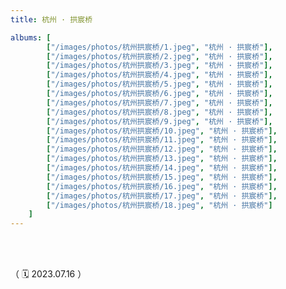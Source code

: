 ```yaml
---
title: 杭州 · 拱宸桥

albums: [
		["/images/photos/杭州拱宸桥/1.jpeg", "杭州 · 拱宸桥"],
		["/images/photos/杭州拱宸桥/2.jpeg", "杭州 · 拱宸桥"],
		["/images/photos/杭州拱宸桥/3.jpeg", "杭州 · 拱宸桥"],
		["/images/photos/杭州拱宸桥/4.jpeg", "杭州 · 拱宸桥"],
		["/images/photos/杭州拱宸桥/5.jpeg", "杭州 · 拱宸桥"],
		["/images/photos/杭州拱宸桥/6.jpeg", "杭州 · 拱宸桥"],
		["/images/photos/杭州拱宸桥/7.jpeg", "杭州 · 拱宸桥"],
		["/images/photos/杭州拱宸桥/8.jpeg", "杭州 · 拱宸桥"],
		["/images/photos/杭州拱宸桥/9.jpeg", "杭州 · 拱宸桥"],
		["/images/photos/杭州拱宸桥/10.jpeg", "杭州 · 拱宸桥"],
		["/images/photos/杭州拱宸桥/11.jpeg", "杭州 · 拱宸桥"],
		["/images/photos/杭州拱宸桥/12.jpeg", "杭州 · 拱宸桥"],
		["/images/photos/杭州拱宸桥/13.jpeg", "杭州 · 拱宸桥"],
		["/images/photos/杭州拱宸桥/14.jpeg", "杭州 · 拱宸桥"],
		["/images/photos/杭州拱宸桥/15.jpeg", "杭州 · 拱宸桥"],
		["/images/photos/杭州拱宸桥/16.jpeg", "杭州 · 拱宸桥"],
		["/images/photos/杭州拱宸桥/17.jpeg", "杭州 · 拱宸桥"],
		["/images/photos/杭州拱宸桥/18.jpeg", "杭州 · 拱宸桥"]
	]
---
```


<br/><br/>


（ 🗓️ 2023.07.16 ）


<br/><br/><br/><br/>
